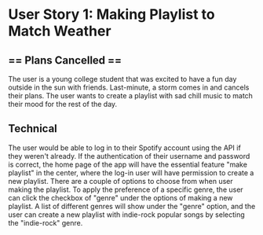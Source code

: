 # User Story 1: Making Playlist to Match Weather
## == Plans Cancelled ==
The user is a young college student that was excited to have a fun day outside in the sun with friends. Last-minute, a storm comes in and cancels their plans. The user wants to create a playlist with sad chill music to match their mood for the rest of the day.

## Technical
The user would be able to log in to their Spotify account using the API if they weren't already. If the authentication of their username and password is correct, the home page of the app will have the essential feature "make playlist" in the center, where the log-in user will have permission to create a new playlist. There are a couple of options to choose from when user making the playlist. To apply the preference of a specific genre, the user can click the checkbox of "genre" under the options of making a new playlist. A list of different genres will show under the "genre" option, and the user can create a new playlist with indie-rock popular songs by selecting the "indie-rock" genre.
